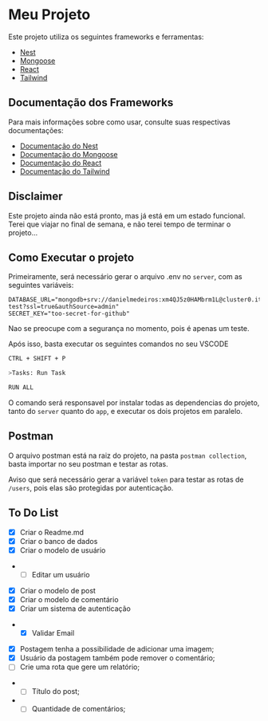 # Meu Projeto

Este projeto utiliza os seguintes frameworks e ferramentas:

- [Nest](https://nestjs.com/)
- [Mongoose](https://mongoosejs.com/)
- [React](https://pt-br.reactjs.org/)
- [Tailwind](https://tailwindcss.com/)

## Documentação dos Frameworks

Para mais informações sobre como usar, consulte suas respectivas documentações:

- [Documentação do Nest](https://docs.nestjs.com/)
- [Documentação do Mongoose](https://mongoosejs.com/docs/guide.html)
- [Documentação do React](https://pt-br.reactjs.org/docs/getting-started.html)
- [Documentação do Tailwind](https://tailwindcss.com/docs)

## Disclaimer

Este projeto ainda não está pronto, mas já está em um estado funcional.
Terei que viajar no final de semana, e não terei tempo de terminar o projeto...

## Como Executar o projeto

Primeiramente, será necessário gerar o arquivo .env no ```server```, com as seguintes variáveis:

```
DATABASE_URL="mongodb+srv://danielmedeiros:xm4QJ5z0HAMbrm1L@cluster0.itnlx.mongodb.net/quickDev-test?ssl=true&authSource=admin"
SECRET_KEY="too-secret-for-github"
```

Nao se preocupe com a segurança no momento, pois é apenas um teste.

Após isso, basta executar os seguintes comandos no seu VSCODE

```bash
CTRL + SHIFT + P
```

```bash
>Tasks: Run Task
```

```bash
RUN ALL
```

O comando será responsavel por instalar todas as dependencias do projeto, tanto do ```server``` quanto do ```app```, e executar os dois projetos em paralelo.

## Postman

O arquivo postman está na raiz do projeto, na pasta ```postman collection```, basta importar no seu postman e testar as rotas.

Aviso que será necessário gerar a variável ```token``` para testar as rotas de ```/users```, pois elas são protegidas por autenticação.

## To Do List

- [x] Criar o Readme.md
- [x] Criar o banco de dados
- [x] Criar o modelo de usuário
- - [ ] Editar um usuário
- [x] Criar o modelo de post
- [x] Criar o modelo de comentário
- [x] Criar um sistema de autenticação
- - [x] Validar Email
- [x] Postagem tenha a possibilidade de adicionar uma imagem;
- [x] Usuário da postagem também pode remover o comentário;
- [ ] Crie uma rota que gere um relatório;
- - [ ] Título do post;
- - [ ] Quantidade de comentários;
